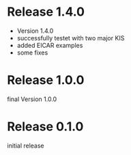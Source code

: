 # Release 1.4.0
- Version 1.4.0
- successfully testet with two major KIS
- added EICAR examples
- some fixes

# Release 1.0.0
final Version 1.0.0

# Release 0.1.0
initial release

